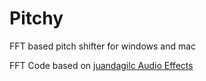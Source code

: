 # Pitchy
 FFT based pitch shifter for windows and mac
 
 FFT Code based on [juandagilc Audio Effects](https://github.com/juandagilc/Audio-Effects)
